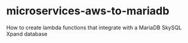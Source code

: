 # microservices-aws-to-mariadb
How to create lambda functions that integrate with a MariaDB SkySQL Xpand database
